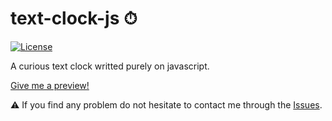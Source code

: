 # text-clock-js ⏱
<a href="https://github.com/pauchiner/text-clock-js/blob/main/LICENSE"><img src="https://img.shields.io/badge/license-MIT-informational" alt="License"></a>

A curious text clock writted purely on javascript.

[Give me a preview!](https://pauchiner.github.io/text-clock-js/)

⚠️ If you find any problem do not hesitate to contact me through the [Issues](https://github.com/pauchiner/text-clock-js/issues/new).
